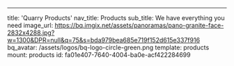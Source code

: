 ---
title: 'Quarry Products'
nav_title: Products
sub_title: We have everything you need
image_url: https://bq.imgix.net/assets/panoramas/pano-granite-face-2832x4288.jpg?w=1300&DPR=null&q=75&s=bda979bea685e719f152d615e337f916
bq_avatar: /assets/logos/bq-logo-circle-green.png
template: products
mount: products
id: fa01e407-7640-4004-ba0e-acf422284699

